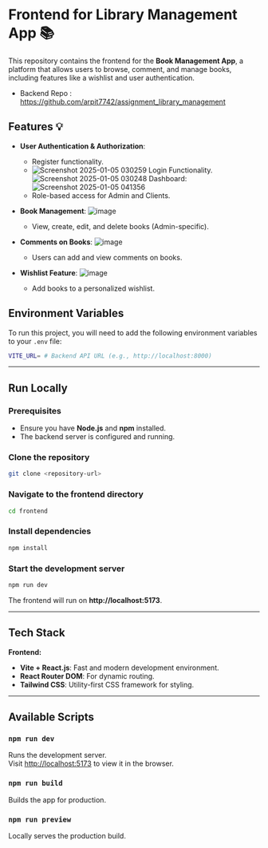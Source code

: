 
# Frontend for Library Management App 📚

This repository contains the frontend for the **Book Management App**, a platform that allows users to browse, comment, and manage books, including features like a wishlist and user authentication.
- Backend Repo : https://github.com/arpit7742/assignment_library_management
## Features 💡

- **User Authentication & Authorization**: 
  - Register functionality.
  - ![Screenshot 2025-01-05 030259](https://github.com/user-attachments/assets/27148e58-50a2-4b68-87a9-08020ffdc41a)
Login Functionality.
![Screenshot 2025-01-05 030248](https://github.com/user-attachments/assets/dce05c97-4b3a-411b-9b1b-1d3568a96440)
Dashboard: ![Screenshot 2025-01-05 041356](https://github.com/user-attachments/assets/47511ea9-6bb5-4fc7-bb4e-e40bceee092d)
  - Role-based access for Admin and Clients.
- **Book Management**: ![image](https://github.com/user-attachments/assets/09b1dfeb-cb32-43ae-ba99-85046e468bd1)

  - View, create, edit, and delete books (Admin-specific).

- **Comments on Books**: ![image](https://github.com/user-attachments/assets/dc52022e-ec8e-4286-ad07-25850869ce76)

  - Users can add and view comments on books.
- **Wishlist Feature**: ![image](https://github.com/user-attachments/assets/471c496c-2200-4b4e-ba51-5e5e85beb6fb)

  - Add books to a personalized wishlist.

## Environment Variables

To run this project, you will need to add the following environment variables to your `.env` file:

```bash
VITE_URL= # Backend API URL (e.g., http://localhost:8000)
```

---

## Run Locally

### Prerequisites
- Ensure you have **Node.js** and **npm** installed.
- The backend server is configured and running.

### Clone the repository

```bash
git clone <repository-url>
```

### Navigate to the frontend directory

```bash
cd frontend
```

### Install dependencies

```bash
npm install
```

### Start the development server

```bash
npm run dev
```

The frontend will run on **http://localhost:5173**.

---

## Tech Stack

**Frontend:**
- **Vite + React.js**: Fast and modern development environment.
- **React Router DOM**: For dynamic routing.
- **Tailwind CSS**: Utility-first CSS framework for styling.

---

## Available Scripts

### `npm run dev`
Runs the development server.  
Visit [http://localhost:5173](http://localhost:5173) to view it in the browser.

### `npm run build`
Builds the app for production.

### `npm run preview`
Locally serves the production build.


